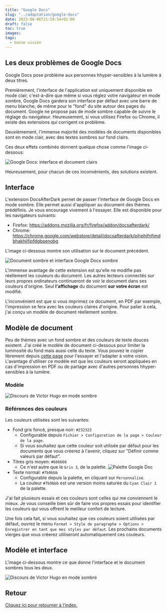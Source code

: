 ```yaml
---
title: "Google Docs"
slug: "../adaptation/google-docs"
date: 2023-08-06T21:59:54+02:00
draft: false
toc: true
images:
tags:
  - basse vision
---
```

## Les deux problèmes de Google Docs
Google Docs pose problème aux personnes hhyper-sensibles à la lumière à deux titres.

Premièrement, l'interface de l'application est uniquement disponible en mode clair, c'est-à-dire que même si vous réglez votre navigateur en mode sombre, Google Docs gardera son interface par défaut avec une barre de menu blanche, de même pour le "fond" du site autour des pages du document. Google ne propose pas de mode sombre capable de suivre le réglage du navigateur. Heureusement, si vous utilisez Firefox ou Chrome, il existe des extensions qui corrigent ce problème.

Deuxièmement, l'immense majorité des modèles de documents disponibles sont en mode clair, avec des textes sombres sur fond clairs.

Ces deux effets combinés donnent quelque chose comme l'image ci-dessous:

![Google Docs: interface et document clairs](/vision/gdoc-victor-hugo-clair.png)

Heureusement, pour chacun de ces inconvénients, des solutions existent.

## Interface
L'extension DocsAfterDark pernet de passer l'interface de Google Docs en mode sombre. Elle permet aussi d'appliquer au document des thèmes prédéfinis. Je vous encourage vivement à l'essayer. Elle est disponible pour les navigateurs suivants:
* Firefox: https://addons.mozilla.org/fr/firefox/addon/docsafterdark/
* Chrome: https://chrome.google.com/webstore/detail/docsafterdark/pihphjfnfjmdbhakhjifipfdgbpenobg

L'image ci-dessous montre son utilisation sur le document précédent.

![Document sombre et interface Google Docs sombre](/vision/gdoc-dark-mode.png)

L'immense avantage de cette extension est qu'elle ne modifie pas réellement les couleurs du document. Les autres lecteurs connectés sur leurs propres ordinateurs continueront de voir le document dans ses couleurs d'origine. Seul **l'affichage** du document **sur votre écran** est modifié.

L'inconvénient est que si vous imprimez ce document, en PDF par exemple, l'impression se fera avec les couleurs claires d'origine. Pour palier à cela, j'ai conçu un modèle de document réellement sombre.

## Modèle de document
Peu de thèmes avec un fond sombre et des couleurs de texte douces existent. J'ai créé le modèle de document ci-dessous pour limiter la luminosité du fond mais aussi celle du texte. Vous pouvez le copier librement depuis [cette page](https://docs.google.com/document/d/1p7zmmEuRnwjPx2q9UjMgHolxJdEXOa-jvPR0P1smqZA/edit?usp=sharing) pour l'essayer et l'adapter à votre vision.
L'avantage d'utiliser ce modèle est que les couleurs seront appliquées en cas d'impression en PDF ou de partage avec d'autres personnes hhyper-sensibles à la lumière.

### Modèle
![Discours de Victor Hugo en mode sombre](/vision/gdoc-victor-hugo-sombre.png)

### Références des couleurs
Les couleurs utilisées sont les suivantes:
* Fond gris foncé, presque noir: `#232323`
  * Configurable depuis `Fichier > Configuration de la page > Couleur de la page`.
  * Si vous souhaitez que cette couleur soit utilisée par défaut pour les documents que vous créerez à l'avenir, cliquez sur "Définir comme valeurs par défaut".
* Titres gris moyen: `#666666`
  * Ce n'est autre que le `Gris 3`, de la palette.
![Palette Google Doc](/vision/gdoc-palette.png)
* Texte normal: `#7b9bbb`
  * Configurable depuis la palette, en cliquant sur `Personnalisé`.
  * La couleur `#7b9bbb` est une version moins saturée du `Cyan Clair 1` de la palette.

J'ai fait plusieurs essais et ces couleurs sont celles qui me conviennent le mieux. Je vous conseille bien sûr de faire vos propres essais pour identifier les couleurs qui vous offrent le meilleur confort de lecture.

Une fois cela fait, si vous souhaitez que ces couleurs soient utilisées par défaut, ouvrez le menu `Format > Style de paragraphe > Options > Enregistrer en tant que mes styles par défaut`. Les prochains documents vierges que vous créerez utiliseront automatiquement ces couleurs.

## Modèle et interface
L'image ci-dessous montre ce que donne l'interface et le document sombres tous les deux.

![Discours de Victor Hugo en mode sombre](/vision/gdoc-victor-hugo-sombre-interface-sombre.png)

## Retour
[Cliquez ici pour retourner à l’index.](..)
